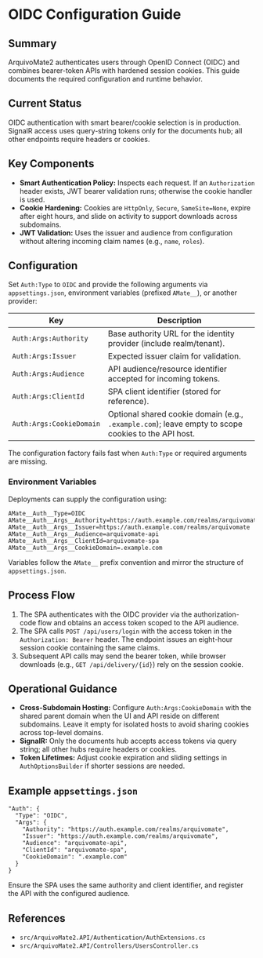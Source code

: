 # OIDC Configuration Guide

## Summary
ArquivoMate2 authenticates users through OpenID Connect (OIDC) and combines bearer-token APIs with hardened session cookies. This guide documents the required configuration and runtime behavior.

## Current Status
OIDC authentication with smart bearer/cookie selection is in production. SignalR access uses query-string tokens only for the documents hub; all other endpoints require headers or cookies.

## Key Components
- **Smart Authentication Policy:** Inspects each request. If an `Authorization` header exists, JWT bearer validation runs; otherwise the cookie handler is used.
- **Cookie Hardening:** Cookies are `HttpOnly`, `Secure`, `SameSite=None`, expire after eight hours, and slide on activity to support downloads across subdomains.
- **JWT Validation:** Uses the issuer and audience from configuration without altering incoming claim names (e.g., `name`, `roles`).

## Configuration
Set `Auth:Type` to `OIDC` and provide the following arguments via `appsettings.json`, environment variables (prefixed `AMate__`), or another provider:

| Key | Description |
| --- | --- |
| `Auth:Args:Authority` | Base authority URL for the identity provider (include realm/tenant). |
| `Auth:Args:Issuer` | Expected issuer claim for validation. |
| `Auth:Args:Audience` | API audience/resource identifier accepted for incoming tokens. |
| `Auth:Args:ClientId` | SPA client identifier (stored for reference). |
| `Auth:Args:CookieDomain` | Optional shared cookie domain (e.g., `.example.com`); leave empty to scope cookies to the API host. |

The configuration factory fails fast when `Auth:Type` or required arguments are missing.

### Environment Variables
Deployments can supply the configuration using:

```
AMate__Auth__Type=OIDC
AMate__Auth__Args__Authority=https://auth.example.com/realms/arquivomate
AMate__Auth__Args__Issuer=https://auth.example.com/realms/arquivomate
AMate__Auth__Args__Audience=arquivomate-api
AMate__Auth__Args__ClientId=arquivomate-spa
AMate__Auth__Args__CookieDomain=.example.com
```

Variables follow the `AMate__` prefix convention and mirror the structure of `appsettings.json`.

## Process Flow
1. The SPA authenticates with the OIDC provider via the authorization-code flow and obtains an access token scoped to the API audience.
2. The SPA calls `POST /api/users/login` with the access token in the `Authorization: Bearer` header. The endpoint issues an eight-hour session cookie containing the same claims.
3. Subsequent API calls may send the bearer token, while browser downloads (e.g., `GET /api/delivery/{id}`) rely on the session cookie.

## Operational Guidance
- **Cross-Subdomain Hosting:** Configure `Auth:Args:CookieDomain` with the shared parent domain when the UI and API reside on different subdomains. Leave it empty for isolated hosts to avoid sharing cookies across top-level domains.
- **SignalR:** Only the documents hub accepts access tokens via query string; all other hubs require headers or cookies.
- **Token Lifetimes:** Adjust cookie expiration and sliding settings in `AuthOptionsBuilder` if shorter sessions are needed.

## Example `appsettings.json`

```
"Auth": {
  "Type": "OIDC",
  "Args": {
    "Authority": "https://auth.example.com/realms/arquivomate",
    "Issuer": "https://auth.example.com/realms/arquivomate",
    "Audience": "arquivomate-api",
    "ClientId": "arquivomate-spa",
    "CookieDomain": ".example.com"
  }
}
```

Ensure the SPA uses the same authority and client identifier, and register the API with the configured audience.

## References
- `src/ArquivoMate2.API/Authentication/AuthExtensions.cs`
- `src/ArquivoMate2.API/Controllers/UsersController.cs`
